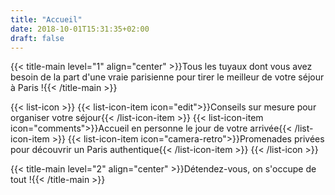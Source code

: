 ```yaml
---
title: "Accueil"
date: 2018-10-01T15:31:35+02:00
draft: false
---
```


{{< title-main level="1" align="center" >}}Tous les tuyaux dont vous avez besoin de la part d'une vraie parisienne pour tirer le meilleur de votre séjour à Paris !{{< /title-main >}}

{{< list-icon >}}
  {{< list-icon-item icon="edit">}}Conseils sur mesure pour organiser votre séjour{{< /list-icon-item >}}
  {{< list-icon-item icon="comments">}}Accueil en personne le jour de votre arrivée{{< /list-icon-item >}}
  {{< list-icon-item icon="camera-retro">}}Promenades privées pour découvrir un Paris authentique{{< /list-icon-item >}}
{{< /list-icon >}}

{{< title-main level="2" align="center" >}}Détendez-vous, on s'occupe de tout !{{< /title-main >}}